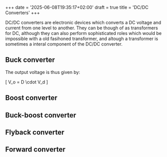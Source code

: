 +++
date = '2025-06-08T19:35:17+02:00'
draft = true
title = 'DC/DC Converters'
+++

DC/DC converters are electronic devices which converts a DC voltage and current from one level to another. They can be though of as transformers for DC, although they can also perform sophisticated roles which would be impossible with a old fasihoned transformer, and altough a transformer is sometimes a interal component of the DC/DC converter.

## Buck converter

The output voltage is thus given by:

\[
V_o = D \cdot V_d
\]

## Boost converter

## Buck-boost converter

## Flyback converter

## Forward converter
